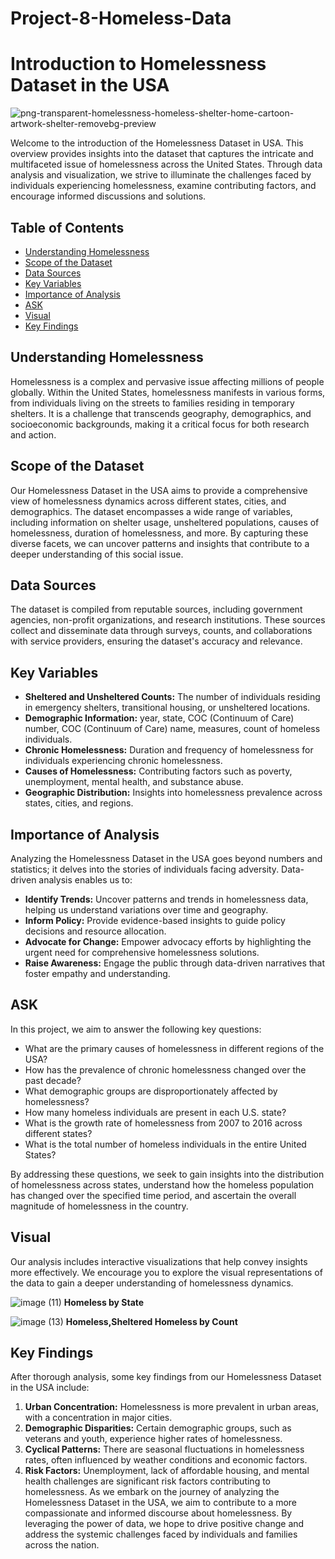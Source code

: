 # Project-8-Homeless-Data

# Introduction to Homelessness Dataset in the USA
![png-transparent-homelessness-homeless-shelter-home-cartoon-artwork-shelter-removebg-preview](https://github.com/TacoBadger/project-8-Homeless-Data/assets/11693256/3e3a7c37-afc2-4b78-a15c-db81d481bbcc)
 <!-- Replace with an image related to homelessness -->
Welcome to the introduction of the Homelessness Dataset in USA. This overview provides insights into the dataset that captures the intricate and multifaceted issue of homelessness across the United States. Through data analysis and visualization, we strive to illuminate the challenges faced by individuals experiencing homelessness, examine contributing factors, and encourage informed discussions and solutions.
## Table of Contents
- [Understanding Homelessness](#understanding-homelessness)
- [Scope of the Dataset](#scope-of-the-dataset)
- [Data Sources](#data-sources)
- [Key Variables](#key-variables)
- [Importance of Analysis](#importance-of-analysis)
- [ASK](#ask)
- [Visual](#visual)
- [Key Findings](#key-findings)
## Understanding Homelessness
Homelessness is a complex and pervasive issue affecting millions of people globally. Within the United States, homelessness manifests in various forms, from individuals living on the streets to families residing in temporary shelters. It is a challenge that transcends geography, demographics, and socioeconomic backgrounds, making it a critical focus for both research and action.
## Scope of the Dataset
Our Homelessness Dataset in the USA aims to provide a comprehensive view of homelessness dynamics across different states, cities, and demographics. The dataset encompasses a wide range of variables, including information on shelter usage, unsheltered populations, causes of homelessness, duration of homelessness, and more. By capturing these diverse facets, we can uncover patterns and insights that contribute to a deeper understanding of this social issue.
## Data Sources
The dataset is compiled from reputable sources, including government agencies, non-profit organizations, and research institutions. These sources collect and disseminate data through surveys, counts, and collaborations with service providers, ensuring the dataset's accuracy and relevance.
## Key Variables
- **Sheltered and Unsheltered Counts:** The number of individuals residing in emergency shelters, transitional housing, or unsheltered locations.
- **Demographic Information:** year, state, COC (Continuum of Care) number, COC (Continuum of Care) name, measures, count of homeless individuals.
- **Chronic Homelessness:** Duration and frequency of homelessness for individuals experiencing chronic homelessness.
- **Causes of Homelessness:** Contributing factors such as poverty, unemployment, mental health, and substance abuse.
- **Geographic Distribution:** Insights into homelessness prevalence across states, cities, and regions.
## Importance of Analysis
Analyzing the Homelessness Dataset in the USA goes beyond numbers and statistics; it delves into the stories of individuals facing adversity. Data-driven analysis enables us to:
- **Identify Trends:** Uncover patterns and trends in homelessness data, helping us understand variations over time and geography.
- **Inform Policy:** Provide evidence-based insights to guide policy decisions and resource allocation.
- **Advocate for Change:** Empower advocacy efforts by highlighting the urgent need for comprehensive homelessness solutions.
- **Raise Awareness:** Engage the public through data-driven narratives that foster empathy and understanding.
## ASK
In this project, we aim to answer the following key questions:
- What are the primary causes of homelessness in different regions of the USA?
- How has the prevalence of chronic homelessness changed over the past decade?
- What demographic groups are disproportionately affected by homelessness?
- How many homeless individuals are present in each U.S. state?
- What is the growth rate of homelessness from 2007 to 2016 across different states?
- What is the total number of homeless individuals in the entire United States?

By addressing these questions, we seek to gain insights into the distribution of homelessness across states, understand how the homeless population has changed over the specified time period, and ascertain the overall magnitude of homelessness in the country.

## Visual
Our analysis includes interactive visualizations that help convey insights more effectively. We encourage you to explore the visual representations of the data to gain a deeper understanding of homelessness dynamics.

![image (11)](https://github.com/TacoBadger/project-8-Homeless-Data/assets/11693256/0b563287-32d9-4294-87c1-4c0178cb47c5)
**Homeless by State**

![image (13)](https://github.com/TacoBadger/project-8-Homeless-Data/assets/11693256/6fb8ae3a-c73a-4e48-974f-e022266a468b)
**Homeless,Sheltered Homeless by Count**


## Key Findings
After thorough analysis, some key findings from our Homelessness Dataset in the USA include:
1. **Urban Concentration:** Homelessness is more prevalent in urban areas, with a concentration in major cities.
2. **Demographic Disparities:** Certain demographic groups, such as veterans and youth, experience higher rates of homelessness.
3. **Cyclical Patterns:** There are seasonal fluctuations in homelessness rates, often influenced by weather conditions and economic factors.
4. **Risk Factors:** Unemployment, lack of affordable housing, and mental health challenges are significant risk factors contributing to homelessness.
As we embark on the journey of analyzing the Homelessness Dataset in the USA, we aim to contribute to a more compassionate and informed discourse about homelessness. By leveraging the power of data, we hope to drive positive change and address the systemic challenges faced by individuals and families across the nation.
